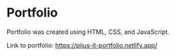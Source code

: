 # Portfolio
Portfolio was created using HTML, CSS, and JavaScript.

Link to portfolio:
https://pijus-it-portfolio.netlify.app/
